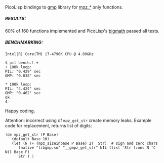 PicoLisp bindings to [gmp](https://gmplib.org/) library for
[mpz_*](https://gmplib.org/manual/Integer-Functions) only functions.

##### RESULTS:
60% of 160 functions implemented and PicoLisp's
[bigmath](https://git.envs.net/mpech/pil21/src/branch/master/src/big.l)
passed all tests.

##### BENCHMARKING:
`Intel(R) Core(TM) i7-4790K CPU @ 4.00GHz`

```
$ pil bench.l +
+ 100k loop:
PIL: "0.429" sec
GMP: "0.038" sec

* 100k loop:
PIL: "4.424" sec
GMP: "0.462" sec
ok
$
```

Happy coding.


Attention: incorrect using of `mpz_get_str` create memory leaks. Example code for replacement, returns list of digits:
```
(de mpz_get_str (P Base)
   (default Base 10)
   (let (N (+ (mpz_sizeinbase P Base) 2)  Str)	# sign and zero chars
      (native "libgmp.so" "__gmpz_get_str" NIL (list 'Str (cons N 'C N)) Base P)
      Str ) )
```
